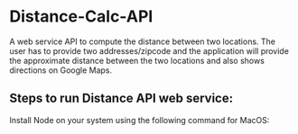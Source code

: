 # Distance-Calc-API
A web service API to compute the distance between two locations.
The user has to provide two addresses/zipcode and the application will provide the approximate distance between the two locations and also shows directions on Google Maps.

## Steps to run Distance API web service:

Install Node on your system using the following command for MacOS:
  <brew install node>
